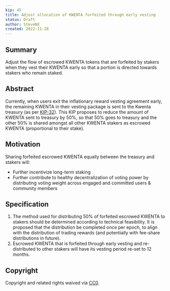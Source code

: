 ```yaml
---
kip: 45
title: Adjust allocation of KWENTA forfeited through early vesting  
status: Draft
author: SteveNX
created: 2022-11-28
---
```


## Summary

Adjust the flow of escrowed KWENTA tokens that are forfeited by stakers when they vest their KWENTA early so that a portion is directed towards stakers who remain staked.  

## Abstract

Currently, when users exit the inflationary reward vesting agreement early, the remaining KWENTA in their vesting package is sent to the Kwenta treasury (as per [KIP-32](https://kips.kwenta.io/kips/kip-32/)). This KIP proposes to reduce the amount of KWENTA sent to treasury by 50%, so that 50% goes to treasury and the other 50% is shared amongst all other KWENTA stakers as escrowed KWENTA (proportional to their stake).

## Motivation

Sharing forfeited escrowed KWENTA equally between the treasury and stakers will:

* Further incentivize long-term staking         
* Further contribute to healthy decentralization of voting power by distributing voting weight across engaged and committed users & community members


## Specification

1. The method used for distributing 50% of forfeited escrowed KWENTA to stakers should be determined according to technical feasibility. It is proposed that the distribution be completed once per epoch, to align with the distribution of trading rewards (and potentially with fee-share distributions in future).
2. Escrowed KWENTA that is forfeited through early vesting and re-distributed to other stakers will have its vesting period re-set to 12 months.

## Copyright
Copyright and related rights waived via [CC0](https://creativecommons.org/publicdomain/zero/1.0/).
